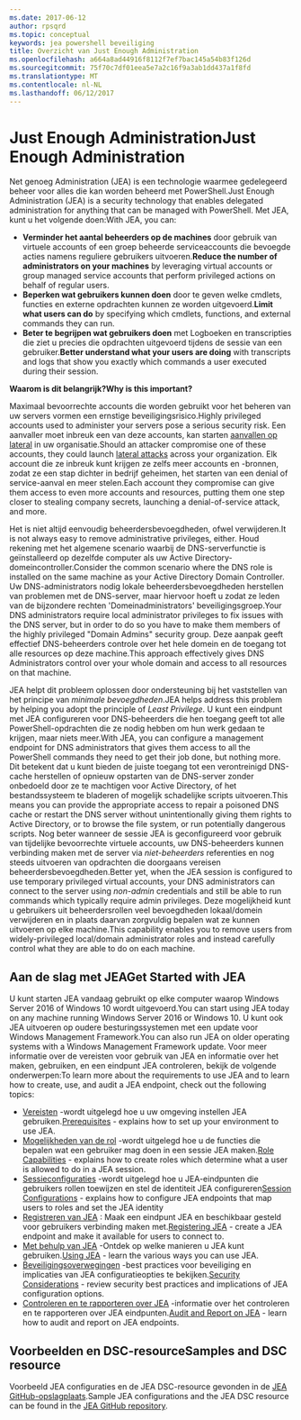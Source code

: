 ```yaml
---
ms.date: 2017-06-12
author: rpsqrd
ms.topic: conceptual
keywords: jea powershell beveiliging
title: Overzicht van Just Enough Administration
ms.openlocfilehash: a664a8ad44916f8112f7ef7bac145a54b83f126d
ms.sourcegitcommit: 75f70c7df01eea5e7a2c16f9a3ab1dd437a1f8fd
ms.translationtype: MT
ms.contentlocale: nl-NL
ms.lasthandoff: 06/12/2017
---
```

# <a name="just-enough-administration"></a><span data-ttu-id="4ee2e-103">Just Enough Administration</span><span class="sxs-lookup"><span data-stu-id="4ee2e-103">Just Enough Administration</span></span>

<span data-ttu-id="4ee2e-104">Net genoeg Administration (JEA) is een technologie waarmee gedelegeerd beheer voor alles die kan worden beheerd met PowerShell.</span><span class="sxs-lookup"><span data-stu-id="4ee2e-104">Just Enough Administration (JEA) is a security technology that enables delegated administration for anything that can be managed with PowerShell.</span></span>
<span data-ttu-id="4ee2e-105">Met JEA, kunt u het volgende doen:</span><span class="sxs-lookup"><span data-stu-id="4ee2e-105">With JEA, you can:</span></span>

- <span data-ttu-id="4ee2e-106">**Verminder het aantal beheerders op de machines** door gebruik van virtuele accounts of een groep beheerde serviceaccounts die bevoegde acties namens reguliere gebruikers uitvoeren.</span><span class="sxs-lookup"><span data-stu-id="4ee2e-106">**Reduce the number of administrators on your machines** by leveraging virtual accounts or group managed service accounts that perform privileged actions on behalf of regular users.</span></span>
- <span data-ttu-id="4ee2e-107">**Beperken wat gebruikers kunnen doen** door te geven welke cmdlets, functies en externe opdrachten kunnen ze worden uitgevoerd.</span><span class="sxs-lookup"><span data-stu-id="4ee2e-107">**Limit what users can do** by specifying which cmdlets, functions, and external commands they can run.</span></span>
- <span data-ttu-id="4ee2e-108">**Beter te begrijpen wat gebruikers doen** met Logboeken en transcripties die ziet u precies die opdrachten uitgevoerd tijdens de sessie van een gebruiker.</span><span class="sxs-lookup"><span data-stu-id="4ee2e-108">**Better understand what your users are doing** with transcripts and logs that show you exactly which commands a user executed during their session.</span></span>

<span data-ttu-id="4ee2e-109">**Waarom is dit belangrijk?**</span><span class="sxs-lookup"><span data-stu-id="4ee2e-109">**Why is this important?**</span></span>

<span data-ttu-id="4ee2e-110">Maximaal bevoorrechte accounts die worden gebruikt voor het beheren van uw servers vormen een ernstige beveiligingsrisico.</span><span class="sxs-lookup"><span data-stu-id="4ee2e-110">Highly privileged accounts used to administer your servers pose a serious security risk.</span></span>
<span data-ttu-id="4ee2e-111">Een aanvaller moet inbreuk een van deze accounts, kan starten [aanvallen op lateral](http://aka.ms/pth) in uw organisatie.</span><span class="sxs-lookup"><span data-stu-id="4ee2e-111">Should an attacker compromise one of these accounts, they could launch [lateral attacks](http://aka.ms/pth) across your organization.</span></span>
<span data-ttu-id="4ee2e-112">Elk account die ze inbreuk kunt krijgen ze zelfs meer accounts en -bronnen, zodat ze een stap dichter in bedrijf geheimen, het starten van een denial of service-aanval en meer stelen.</span><span class="sxs-lookup"><span data-stu-id="4ee2e-112">Each account they compromise can give them access to even more accounts and resources, putting them one step closer to stealing company secrets, launching a denial-of-service attack, and more.</span></span>

<span data-ttu-id="4ee2e-113">Het is niet altijd eenvoudig beheerdersbevoegdheden, ofwel verwijderen.</span><span class="sxs-lookup"><span data-stu-id="4ee2e-113">It is not always easy to remove administrative privileges, either.</span></span>
<span data-ttu-id="4ee2e-114">Houd rekening met het algemene scenario waarbij de DNS-serverfunctie is geïnstalleerd op dezelfde computer als uw Active Directory-domeincontroller.</span><span class="sxs-lookup"><span data-stu-id="4ee2e-114">Consider the common scenario where the DNS role is installed on the same machine as your Active Directory Domain Controller.</span></span>
<span data-ttu-id="4ee2e-115">Uw DNS-administrators nodig lokale beheerdersbevoegdheden herstellen van problemen met de DNS-server, maar hiervoor hoeft u zodat ze leden van de bijzondere rechten 'Domeinadministrators' beveiligingsgroep.</span><span class="sxs-lookup"><span data-stu-id="4ee2e-115">Your DNS administrators require local administrator privileges to fix issues with the DNS server, but in order to do so you have to make them members of the highly privileged "Domain Admins" security group.</span></span>
<span data-ttu-id="4ee2e-116">Deze aanpak geeft effectief DNS-beheerders controle over het hele domein en de toegang tot alle resources op deze machine.</span><span class="sxs-lookup"><span data-stu-id="4ee2e-116">This approach effectively gives DNS Administrators control over your whole domain and access to all resources on that machine.</span></span>

<span data-ttu-id="4ee2e-117">JEA helpt dit probleem oplossen door ondersteuning bij het vaststellen van het principe van *minimale bevoegdheden*.</span><span class="sxs-lookup"><span data-stu-id="4ee2e-117">JEA helps address this problem by helping you adopt the principle of *Least Privilege*.</span></span>
<span data-ttu-id="4ee2e-118">U kunt een eindpunt met JEA configureren voor DNS-beheerders die hen toegang geeft tot alle PowerShell-opdrachten die ze nodig hebben om hun werk gedaan te krijgen, maar niets meer.</span><span class="sxs-lookup"><span data-stu-id="4ee2e-118">With JEA, you can configure a management endpoint for DNS administrators that gives them access to all the PowerShell commands they need to get their job done, but nothing more.</span></span>
<span data-ttu-id="4ee2e-119">Dit betekent dat u kunt bieden de juiste toegang tot een verontreinigd DNS-cache herstellen of opnieuw opstarten van de DNS-server zonder onbedoeld door ze te machtigen voor Active Directory, of het bestandssysteem te bladeren of mogelijk schadelijke scripts uitvoeren.</span><span class="sxs-lookup"><span data-stu-id="4ee2e-119">This means you can provide the appropriate access to repair a poisoned DNS cache or restart the DNS server without unintentionally giving them rights to Active Directory, or to browse the file system, or run potentially dangerous scripts.</span></span>
<span data-ttu-id="4ee2e-120">Nog beter wanneer de sessie JEA is geconfigureerd voor gebruik van tijdelijke bevoorrechte virtuele accounts, uw DNS-beheerders kunnen verbinding maken met de server via *niet-beheerders* referenties en nog steeds uitvoeren van opdrachten die doorgaans vereisen beheerdersbevoegdheden.</span><span class="sxs-lookup"><span data-stu-id="4ee2e-120">Better yet, when the JEA session is configured to use temporary privileged virtual accounts, your DNS administrators can connect to the server using *non-admin* credentials and still be able to run commands which typically require admin privileges.</span></span>
<span data-ttu-id="4ee2e-121">Deze mogelijkheid kunt u gebruikers uit beheerdersrollen veel bevoegdheden lokaal/domein verwijderen en in plaats daarvan zorgvuldig bepalen wat ze kunnen uitvoeren op elke machine.</span><span class="sxs-lookup"><span data-stu-id="4ee2e-121">This capability enables you to remove users from widely-privileged local/domain administrator roles and instead carefully control what they are able to do on each machine.</span></span>

## <a name="get-started-with-jea"></a><span data-ttu-id="4ee2e-122">Aan de slag met JEA</span><span class="sxs-lookup"><span data-stu-id="4ee2e-122">Get Started with JEA</span></span>

<span data-ttu-id="4ee2e-123">U kunt starten JEA vandaag gebruikt op elke computer waarop Windows Server 2016 of Windows 10 wordt uitgevoerd.</span><span class="sxs-lookup"><span data-stu-id="4ee2e-123">You can start using JEA today on any machine running Windows Server 2016 or Windows 10.</span></span>
<span data-ttu-id="4ee2e-124">U kunt ook JEA uitvoeren op oudere besturingssystemen met een update voor Windows Management Framework.</span><span class="sxs-lookup"><span data-stu-id="4ee2e-124">You can also run JEA on older operating systems with a Windows Management Framework update.</span></span>
<span data-ttu-id="4ee2e-125">Voor meer informatie over de vereisten voor gebruik van JEA en informatie over het maken, gebruiken, en een eindpunt JEA controleren, bekijk de volgende onderwerpen:</span><span class="sxs-lookup"><span data-stu-id="4ee2e-125">To learn more about the requirements to use JEA and to learn how to create, use, and audit a JEA endpoint, check out the following topics:</span></span>

- <span data-ttu-id="4ee2e-126">[Vereisten](prerequisites.md) -wordt uitgelegd hoe u uw omgeving instellen JEA gebruiken.</span><span class="sxs-lookup"><span data-stu-id="4ee2e-126">[Prerequisites](prerequisites.md) - explains how to set up your environment to use JEA.</span></span>
- <span data-ttu-id="4ee2e-127">[Mogelijkheden van de rol](role-capabilities.md) -wordt uitgelegd hoe u de functies die bepalen wat een gebruiker mag doen in een sessie JEA maken.</span><span class="sxs-lookup"><span data-stu-id="4ee2e-127">[Role Capabilities](role-capabilities.md) - explains how to create roles which determine what a user is allowed to do in a JEA session.</span></span>
- <span data-ttu-id="4ee2e-128">[Sessieconfiguraties](session-configurations.md) -wordt uitgelegd hoe u JEA-eindpunten die gebruikers rollen toewijzen en stel de identiteit JEA configureren</span><span class="sxs-lookup"><span data-stu-id="4ee2e-128">[Session Configurations](session-configurations.md) - explains how to configure JEA endpoints that map users to roles and set the JEA identity</span></span>
- <span data-ttu-id="4ee2e-129">[Registreren van JEA](register-jea.md) : Maak een eindpunt JEA en beschikbaar gesteld voor gebruikers verbinding maken met.</span><span class="sxs-lookup"><span data-stu-id="4ee2e-129">[Registering JEA](register-jea.md) - create a JEA endpoint and make it available for users to connect to.</span></span>
- <span data-ttu-id="4ee2e-130">[Met behulp van JEA](using-jea.md) -Ontdek op welke manieren u JEA kunt gebruiken.</span><span class="sxs-lookup"><span data-stu-id="4ee2e-130">[Using JEA](using-jea.md) - learn the various ways you can use JEA.</span></span>
- <span data-ttu-id="4ee2e-131">[Beveiligingsoverwegingen](security-considerations.md) -best practices voor beveiliging en implicaties van JEA configuratieopties te bekijken.</span><span class="sxs-lookup"><span data-stu-id="4ee2e-131">[Security Considerations](security-considerations.md) - review security best practices and implications of JEA configuration options.</span></span>
- <span data-ttu-id="4ee2e-132">[Controleren en te rapporteren over JEA](audit-and-report.md) -informatie over het controleren en te rapporteren over JEA eindpunten.</span><span class="sxs-lookup"><span data-stu-id="4ee2e-132">[Audit and Report on JEA](audit-and-report.md) - learn how to audit and report on JEA endpoints.</span></span>

## <a name="samples-and-dsc-resource"></a><span data-ttu-id="4ee2e-133">Voorbeelden en DSC-resource</span><span class="sxs-lookup"><span data-stu-id="4ee2e-133">Samples and DSC resource</span></span>

<span data-ttu-id="4ee2e-134">Voorbeeld JEA configuraties en de JEA DSC-resource gevonden in de [JEA GitHub-opslagplaats](https://github.com/PowerShell/JEA).</span><span class="sxs-lookup"><span data-stu-id="4ee2e-134">Sample JEA configurations and the JEA DSC resource can be found in the [JEA GitHub repository](https://github.com/PowerShell/JEA).</span></span>

